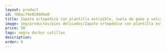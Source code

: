 ```yaml
---
layout: product
id: 7b6ac79e020666e0
title: Zapato ortopédico con plantilla extraíble, suela de goma y velcro
image: img/productos/pies delicados/Zapato ortopédico con plantilla extraíble, suela de goma y velcro=50=negro doctor cutillas.webp
price: 50
tags: negro doctor cutillas
description: 
order: 0
---
```

